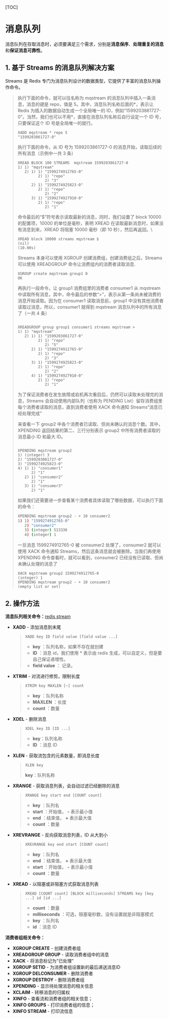 [TOC]

# 消息队列

消息队列在存取消息时，必须要满足三个需求，分别是**消息保序**、**处理重复的消息**和**保证消息可靠性**。

## 1. 基于 Streams 的消息队列解决方案

Streams 是 Redis 专门为消息队列设计的数据类型，它提供了丰富的消息队列操作命令。

> 执行下面的命令，就可以往名称为 mqstream 的消息队列中插入一条消息，消息的键是 repo，值是 5。其中，消息队列名称后面的*，表示让 Redis 为插入的数据自动生成一个全局唯一的 ID，例如“1599203861727-0”。当然，我们也可以不用*，直接在消息队列名称后自行设定一个 ID 号，只要保证这个 ID 号是全局唯一的就行。
>
> ```shell
> XADD mqstream * repo 5
> "1599203861727-0"
> ```
>
> 执行下面的命令，从 ID 号为 1599203861727-0 的消息开始，读取后续的所有消息（示例中一共 3 条）
>
> ```shell
> XREAD BLOCK 100 STREAMS  mqstream 1599203861727-0
> 1) 1) "mqstream"
>    2) 1) 1) "1599274912765-0"
>          2) 1) "repo"
>             2) "3"
>       2) 1) "1599274925823-0"
>          2) 1) "repo"
>             2) "2"
>       3) 1) "1599274927910-0"
>          2) 1) "repo"
>             2) "1"
> ```
>
> 命令最后的“$”符号表示读取最新的消息，同时，我们设置了 block 10000 的配置项，10000 的单位是毫秒，表明 XREAD 在读取最新消息时，如果没有消息到来，XREAD 将阻塞 10000 毫秒（即 10 秒），然后再返回。\
>
> ```shell
> XREAD block 10000 streams mqstream $
> (nil)
> (10.00s)
> ```
>
> Streams 本身可以使用 XGROUP 创建消费组，创建消费组之后，Streams 可以使用 XREADGROUP 命令让消费组内的消费者读取消息.
>
> ```shell
> XGROUP create mqstream group1 0
> OK
> ```
>
> 再执行一段命令，让 group1 消费组里的消费者 consumer1 从 mqstream 中读取所有消息，其中，命令最后的参数“>”，表示从第一条尚未被消费的消息开始读取。因为在 consumer1 读取消息前，group1 中没有其他消费者读取过消息，所以，consumer1 就得到 mqstream 消息队列中的所有消息了（一共 4 条）
>
> ```shell
> 
> XREADGROUP group group1 consumer1 streams mqstream >
> 1) 1) "mqstream"
>    2) 1) 1) "1599203861727-0"
>          2) 1) "repo"
>             2) "5"
>       2) 1) "1599274912765-0"
>          2) 1) "repo"
>             2) "3"
>       3) 1) "1599274925823-0"
>          2) 1) "repo"
>             2) "2"
>       4) 1) "1599274927910-0"
>          2) 1) "repo"
>             2) "1"
> ```
>
> 为了保证消费者在发生故障或宕机再次重启后，仍然可以读取未处理完的消息，Streams 会自动使用内部队列（也称为 PENDING List）留存消费组里每个消费者读取的消息，直到消费者使用 XACK 命令通知 Streams“消息已经处理完成”
>
> 来查看一下 group2 中各个消费者已读取、但尚未确认的消息个数。其中，XPENDING 返回结果的第二、三行分别表示 group2 中所有消费者读取的消息最小 ID 和最大 ID。
>
> ```shell
> 
> XPENDING mqstream group2
> 1) (integer) 3
> 2) "1599203861727-0"
> 3) "1599274925823-0"
> 4) 1) 1) "consumer1"
>       2) "1"
>    2) 1) "consumer2"
>       2) "1"
>    3) 1) "consumer3"
>       2) "1"
> ```
>
> 如果我们还需要进一步查看某个消费者具体读取了哪些数据，可以执行下面的命令：
>
> ````sh
> XPENDING mqstream group2 - + 10 consumer2
> 1) 1) "1599274912765-0"
>    2) "consumer2"
>    3) (integer) 513336
>    4) (integer) 1
> ````
>
> 一旦消息 1599274912765-0 被 consumer2 处理了，consumer2 就可以使用 XACK 命令通知 Streams，然后这条消息就会被删除。当我们再使用 XPENDING 命令查看时，就可以看到，consumer2 已经没有已读取、但尚未确认处理的消息了
>
> ```shell
> XACK mqstream group2 1599274912765-0
> (integer) 1
> XPENDING mqstream group2 - + 10 consumer2
> (empty list or set)
> ```
>

## 2. 操作方法

**消息队列相关命令：**[redis stream](https://www.runoob.com/redis/redis-stream.html)

- **XADD** - 添加消息到末尾

  > `XADD key ID field value [field value ...]` 
  >
  > - **key** ：队列名称，如果不存在就创建
  > - **ID** ：消息 id，我们使用 * 表示由 redis 生成，可以自定义，但是要自己保证递增性。
  > - **field value** ： 记录。

- **XTRIM** - 对流进行修剪，限制长度

  > `XTRIM key MAXLEN [~] count`
  >
  > - **key** ：队列名称
  > - **MAXLEN** ：长度
  > - **count** ：数量

- **XDEL** - 删除消息

  > `XDEL key ID [ID ...]`
  >
  > - **key**：队列名称
  > - **ID** ：消息 ID

- **XLEN** - 获取流包含的元素数量，即消息长度

  > `XLEN key`
  >
  > **key**：队列名称

- **XRANGE** - 获取消息列表，会自动过滤已经删除的消息

  > `XRANGE key start end [COUNT count]`
  >
  > - **key** ：队列名
  > - **start** ：开始值， **-** 表示最小值
  > - **end** ：结束值， **+** 表示最大值
  > - **count** ：数量

- **XREVRANGE** - 反向获取消息列表，ID 从大到小

  > `XREVRANGE key end start [COUNT count]`
  >
  > - **key** ：队列名
  > - **end** ：结束值， **+** 表示最大值
  > - **start** ：开始值， **-** 表示最小值
  > - **count** ：数量

- **XREAD** - 以阻塞或非阻塞方式获取消息列表

  > `XREAD [COUNT count] [BLOCK milliseconds] STREAMS key [key ...] id [id ...]`
  >
  > - **count** ：数量
  > - **milliseconds** ：可选，阻塞毫秒数，没有设置就是非阻塞模式
  > - **key** ：队列名
  > - **id** ：消息 ID

**消费者组相关命令：**

- **XGROUP CREATE** - 创建消费者组
- **XREADGROUP GROUP** - 读取消费者组中的消息
- **XACK** - 将消息标记为"已处理"
- **XGROUP SETID** - 为消费者组设置新的最后递送消息ID
- **XGROUP DELCONSUMER** - 删除消费者
- **XGROUP DESTROY** - 删除消费者组
- **XPENDING** - 显示待处理消息的相关信息
- **XCLAIM** - 转移消息的归属权
- **XINFO** - 查看流和消费者组的相关信息；
- **XINFO GROUPS** - 打印消费者组的信息；
- **XINFO STREAM** - 打印流信息



